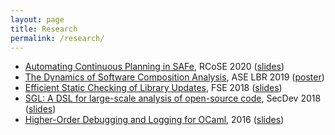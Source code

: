```yaml
---
layout: page
title: Research
permalink: /research/
---
```


- [Automating Continuous Planning in SAFe](https://asankhaya.github.io/pdf/Automating-Continuous-Planning-in-SAFe.pdf), RCoSE 2020 ([slides](/static/sapling-slides.pdf))
- [The Dynamics of Software Composition Analysis](https://arxiv.org/abs/1909.00973), ASE LBR 2019 ([poster](https://asankhaya.github.io/pdf/The-Dynamics-of-Software-Composition-Analysis-Poster.pdf))
- [Efficient Static Checking of Library Updates](https://asankhaya.github.io/pdf/Efficient-Static-Checking-of-Library-Updates.pdf), FSE 2018 ([slides](/static/update-advisor-slides.pdf))
- [SGL: A DSL for large-scale analysis of open-source code](https://asankhaya.github.io/pdf/Security-Graph-Language.pdf), SecDev 2018 ([slides](/static/sgl-slides.pdf))
- [Higher-Order Debugging and Logging for OCaml](https://github.com/dariusf/ppx_polyprint/raw/master/report.pdf), 2016 ([slides](https://github.com/dariusf/ppx_polyprint/raw/master/slides.pdf))
